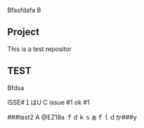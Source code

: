 Bfasfdafa
B
## Project

This is a test repositor

## TEST

Bfdsa

ISSE#１はU
C
issue #1 ok
#1

###test2
A
@EZ18a
ｆｄｋｓぁｆｌｄか###y
